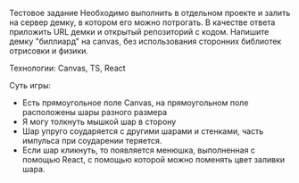 Тестовое задание
Необходимо выполнить в отдельном проекте и залить на сервер демку, в котором его можно потрогать. В качестве ответа приложить URL демки и открытый репозиторий с кодом.
Напишите демку "биллиард" на canvas, без использования сторонних библиотек отрисовки и физики.

Технологии: Canvas, TS, React

Суть игры:

- Есть прямоугольное поле Canvas, на прямоугольном поле расположены шары разного размера
- Я могу толкнуть мышкой шар в сторону
- Шар упруго соударяется с другими шарами и стенками, часть импульса при соударении теряется.
- Если шар кликнуть, то появляется менюшка, выполненная с помощью React, с помощью которой можно поменять цвет заливки шара.
